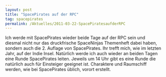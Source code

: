```yaml
---
layout: post
title: "SpacePirates auf der RPC"
tag: spacepirates
permalink: /Aktuelles/2011-03-22-SpacePiratesaufderRPC
---
```



Ich werde mit SpacePirates wieder beide Tage auf der RPC sein und diesmal nicht nur das druckfrische SpaceNinjas Themenheft dabei haben, sondern auch die 2. Auflage von SpacePirates. Ihr trefft mich, wie im letzten Jahr, auf der Indie Insel. Natürlich werde ich auch wieder an beiden Tagen eine Runde SpacePirates leiten. Jeweils um 14 Uhr gibt es eine Runde die natürlich auch für Einsteiger geeignet ist. Charaktere und Raumschiff werden, wie bei SpacePirates üblich, vorort erstellt.


